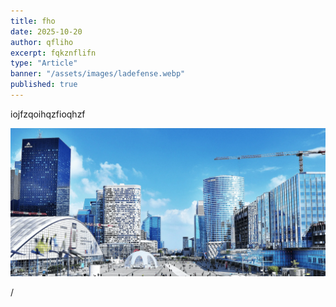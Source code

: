 ```yaml
---
title: fho
date: 2025-10-20
author: qfliho
excerpt: fqkznflifn
type: "Article"
banner: "/assets/images/ladefense.webp"
published: true
---
```

iojfzqoihqzfioqhzf

![](/assets/images/ladefense.webp)

/